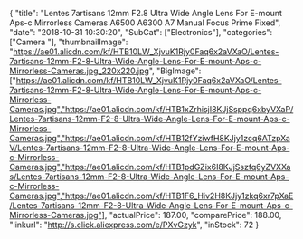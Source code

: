 {
	"title": "Lentes 7artisans 12mm F2.8 Ultra Wide Angle Lens For E-mount Aps-c Mirrorless Cameras A6500 A6300 A7 Manual Focus Prime Fixed",
	"date": "2018-10-31 10:30:20",
	"SubCat": ["Electronics"],
	"categories": ["Camera "],
	"thumbnailImage": "https://ae01.alicdn.com/kf/HTB10LW_XjvuK1Rjy0Faq6x2aVXaO/Lentes-7artisans-12mm-F2-8-Ultra-Wide-Angle-Lens-For-E-mount-Aps-c-Mirrorless-Cameras.jpg_220x220.jpg",
	"BigImage": ["https://ae01.alicdn.com/kf/HTB10LW_XjvuK1Rjy0Faq6x2aVXaO/Lentes-7artisans-12mm-F2-8-Ultra-Wide-Angle-Lens-For-E-mount-Aps-c-Mirrorless-Cameras.jpg","https://ae01.alicdn.com/kf/HTB1xZrhisjI8KJjSsppq6xbyVXaP/Lentes-7artisans-12mm-F2-8-Ultra-Wide-Angle-Lens-For-E-mount-Aps-c-Mirrorless-Cameras.jpg","https://ae01.alicdn.com/kf/HTB12fYziwfH8KJjy1zcq6ATzpXaV/Lentes-7artisans-12mm-F2-8-Ultra-Wide-Angle-Lens-For-E-mount-Aps-c-Mirrorless-Cameras.jpg","https://ae01.alicdn.com/kf/HTB1pdGZix6I8KJjSszfq6yZVXXas/Lentes-7artisans-12mm-F2-8-Ultra-Wide-Angle-Lens-For-E-mount-Aps-c-Mirrorless-Cameras.jpg","https://ae01.alicdn.com/kf/HTB1F6_Hiv2H8KJjy1zkq6xr7pXaE/Lentes-7artisans-12mm-F2-8-Ultra-Wide-Angle-Lens-For-E-mount-Aps-c-Mirrorless-Cameras.jpg"],
	"actualPrice": 187.00,
	"comparePrice": 188.00,
	"linkurl": "http://s.click.aliexpress.com/e/PXvGzyk",
	"inStock": 72
}
